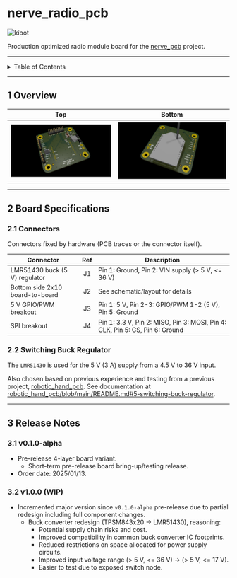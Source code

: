 # nerve_radio_pcb

![kibot](https://github.com/danielljeon/nerve_radio_pcb/actions/workflows/kibot.yaml/badge.svg)

Production optimized radio module board for
the [nerve_pcb](https://github.com/danielljeon/nerve_pcb) project.

---

<details markdown="1">
  <summary>Table of Contents</summary>

<!-- TOC -->
* [nerve_radio_pcb](#nerve_radio_pcb)
  * [1 Overview](#1-overview)
  * [2 Board Specifications](#2-board-specifications)
    * [2.1 Connectors](#21-connectors)
    * [2.2 Switching Buck Regulator](#22-switching-buck-regulator)
  * [3 Release Notes](#3-release-notes)
    * [3.1 v0.1.0-alpha](#31-v010-alpha)
    * [3.2 v1.0.0 (WIP)](#32-v100-wip)
<!-- TOC -->

</details>

---

## 1 Overview

|                           Top                            |                             Bottom                             |
|:--------------------------------------------------------:|:--------------------------------------------------------------:|
| ![nerve_radio_pcb-top.png](docs/nerve_radio_pcb-top.png) | ![nerve_radio_pcb-bottom.png](docs/nerve_radio_pcb-bottom.png) |

---

## 2 Board Specifications

### 2.1 Connectors

Connectors fixed by hardware (PCB traces or the connector itself).

| Connector                       | Ref | Description                                                                  |
|---------------------------------|:---:|------------------------------------------------------------------------------|
| LMR51430 buck (5 V) regulator   | J1  | Pin 1: Ground, Pin 2: VIN supply (> 5 V, <= 36 V)                            |
| Bottom side 2x10 board-to-board | J2  | See schematic/layout for details                                             |
| 5 V GPIO/PWM breakout           | J3  | Pin 1: 5 V, Pin 2-3: GPIO/PWM 1-2 (5 V), Pin 5: Ground                       |
| SPI breakout                    | J4  | Pin 1: 3.3 V, Pin 2: MISO, Pin 3: MOSI, Pin 4: CLK, Pin 5: CS, Pin 6: Ground |

### 2.2 Switching Buck Regulator

The `LMR51430` is used for the 5 V (3 A) supply from a 4.5 V to 36 V input.

Also chosen based on previous experience and testing from a previous
project, [robotic_hand_pcb](https://github.com/danielljeon/robotic_hand_pcb).
See documentation
at [robotic_hand_pcb/blob/main/README.md#5-switching-buck-regulator](https://github.com/danielljeon/robotic_hand_pcb/blob/main/README.md#5-switching-buck-regulator).

---

## 3 Release Notes

### 3.1 v0.1.0-alpha

- Pre-release 4-layer board variant.
    - Short-term pre-release board bring-up/testing release.
- Order date: 2025/01/13.

### 3.2 v1.0.0 (WIP)

- Incremented major version since `v0.1.0-alpha` pre-release due to partial
  redesign including full component changes.
    - Buck converter redesign (TPSM843x20 -> LMR51430), reasoning:
        - Potential supply chain risks and cost.
        - Improved compatibility in common buck converter IC footprints.
        - Reduced restrictions on space allocated for power supply circuits.
        - Improved input voltage range (> 5 V, <= 36 V) -> (> 5 V, <= 17 V).
        - Easier to test due to exposed switch node.
